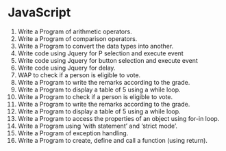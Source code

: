 # JavaScript
1) Write a Program of arithmetic operators.
2) Write a Program of comparison operators.
3) Write a Program to convert the data types into another.
4) Write code using Jquery for P selection and execute event
5) Write code using Jquery for button selection and execute event
6) Write code using Jquery for delay.
7) WAP to check if a person is eligible to vote.
8) Write a Program to write the remarks according to the grade.
9) Write a Program to display a table of 5 using a while loop.
10) Write a Program to check if a person is eligible to vote.
11) Write a Program to write the remarks according to the grade.
12)  Write a Program to display a table of 5 using a while loop.
13) Write a Program to access the properties of an object using for-in loop.
14) Write a Program using ‘with statement’ and ‘strict mode’.
15) Write a Program of exception handling.
16) Write a Program to create, define and call a function (using return).

